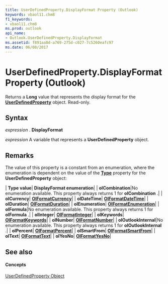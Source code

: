 ```yaml
---
title: UserDefinedProperty.DisplayFormat Property (Outlook)
keywords: vbaol11.chm8
f1_keywords:
- vbaol11.chm8
ms.prod: outlook
api_name:
- Outlook.UserDefinedProperty.DisplayFormat
ms.assetid: f891aa8d-a769-275d-c027-7c5260eafc97
ms.date: 06/08/2017
---
```



# UserDefinedProperty.DisplayFormat Property (Outlook)

Returns a **Long** value that represents the display format for the **[UserDefinedProperty](userdefinedproperty-object-outlook.md)** object. Read-only.


## Syntax

 _expression_ . **DisplayFormat**

 _expression_ A variable that represents a **UserDefinedProperty** object.


## Remarks

The value of this property is a constant from an enumeration, where the enumeration is dependent on the value of the **[Type](userdefinedproperty-type-property-outlook.md)** property for the **UserDefinedProperty** object:



| **Type value**| **DisplayFormat enumeration**|
| **olCombination**|No enumeration available. This property always returns 1 for **olCombination** .|
| **olCurrency**| **[OlFormatCurrency](olformatcurrency-enumeration-outlook.md)**|
| **olDateTime**| **[OlFormatDateTime](olformatdatetime-enumeration-outlook.md)**|
| **olDuration**| **[OlFormatDuration](olformatduration-enumeration-outlook.md)**|
| **olEnumeration**| **[OlFormatEnumeration](olformatenumeration-enumeration-outlook.md)**|
| **olFormula**|No enumeration available. This property always returns 1 for **olFormula** .|
| **olInteger**| **[OlFormatInteger](olformatinteger-enumeration-outlook.md)**|
| **olKeywords**| **[OlFormatKeywords](olformatkeywords-enumeration-outlook.md)**|
| **olNumber**| **[OlFormatNumber](olformatnumber-enumeration-outlook.md)**|
| **olOutlookInternal**|No enumeration available. This property always returns 1 for **olOutlookInternal** .|
| **olPercent**| **[OlFormatPercent](olformatpercent-enumeration-outlook.md)**|
| **olSmartFrom**| **[OlFormatSmartFrom](olformatsmartfrom-enumeration-outlook.md)**|
| **olText**| **[OlFormatText](olformattext-enumeration-outlook.md)**|
| **olYesNo**| **[OlFormatYesNo](olformatyesno-enumeration-outlook.md)**|

## See also


#### Concepts


[UserDefinedProperty Object](userdefinedproperty-object-outlook.md)

